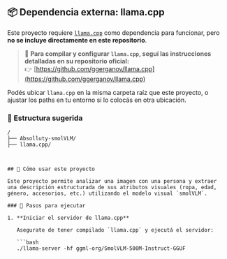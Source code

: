 ## 📦 Dependencia externa: llama.cpp

Este proyecto requiere [`llama.cpp`](https://github.com/ggerganov/llama.cpp) como dependencia para funcionar, pero **no se incluye directamente en este repositorio**.

> 🔧 **Para compilar y configurar `llama.cpp`, seguí las instrucciones detalladas en su repositorio oficial:**  
> 👉 [https://github.com/ggerganov/llama.cpp](https://github.com/ggerganov/llama.cpp)

Podés ubicar `llama.cpp` en la misma carpeta raíz que este proyecto, o ajustar los paths en tu entorno si lo colocás en otra ubicación.

### 📁 Estructura sugerida

```text
/
├── Absolluty-smolVLM/
├── llama.cpp/



## 🚀 Cómo usar este proyecto

Este proyecto permite analizar una imagen con una persona y extraer una descripción estructurada de sus atributos visuales (ropa, edad, género, accesorios, etc.) utilizando el modelo visual `smolVLM`.

### 📌 Pasos para ejecutar

1. **Iniciar el servidor de llama.cpp**

   Asegurate de tener compilado `llama.cpp` y ejecutá el servidor:

   ```bash
   ./llama-server -hf ggml-org/SmolVLM-500M-Instruct-GGUF
